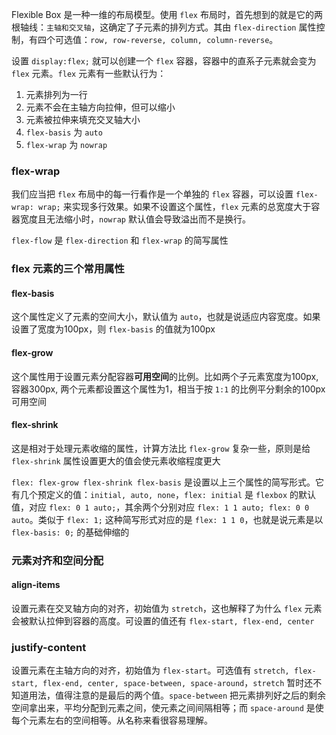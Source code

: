 Flexible Box 是一种一维的布局模型。使用 `flex` 布局时，首先想到的就是它的两根轴线：`主轴和交叉轴`，这确定了子元素的排列方式。其由 `flex-direction` 属性控制，有四个可选值：`row, row-reverse, column, column-reverse`。

设置 `display:flex;` 就可以创建一个 `flex` 容器，容器中的直系子元素就会变为 `flex` 元素。`flex` 元素有一些默认行为：

1. 元素排列为一行
2. 元素不会在主轴方向拉伸，但可以缩小
3. 元素被拉伸来填充交叉轴大小
4. `flex-basis` 为 `auto`
5. `flex-wrap` 为 `nowrap`



### flex-wrap

我们应当把 `flex` 布局中的每一行看作是一个单独的 `flex` 容器，可以设置 `flex-wrap: wrap;` 来实现多行效果。如果不设置这个属性，`flex` 元素的总宽度大于容器宽度且无法缩小时，`nowrap` 默认值会导致溢出而不是换行。

`flex-flow` 是 `flex-direction` 和 `flex-wrap` 的简写属性



### flex 元素的三个常用属性

#### flex-basis

这个属性定义了元素的空间大小，默认值为 `auto`，也就是说适应内容宽度。如果设置了宽度为100px，则 `flex-basis` 的值就为100px

#### flex-grow

这个属性用于设置元素分配容器**可用空间**的比例。比如两个子元素宽度为100px, 容器300px, 两个元素都设置这个属性为1，相当于按 `1:1` 的比例平分剩余的100px可用空间

#### flex-shrink

这是相对于处理元素收缩的属性，计算方法比 `flex-grow` 复杂一些，原则是给 `flex-shrink` 属性设置更大的值会使元素收缩程度更大



`flex: flex-grow flex-shrink flex-basis` 是设置以上三个属性的简写形式。它有几个预定义的值：`initial, auto, none`，`flex: initial` 是 `flexbox` 的默认值，对应 `flex: 0 1 auto;`，其余两个分别对应 `flex: 1 1 auto; flex: 0 0 auto`。类似于 `flex: 1;` 这种简写形式对应的是 `flex: 1 1 0`，也就是说元素是以 `flex-basis: 0;` 的基础伸缩的



### 元素对齐和空间分配

#### align-items

设置元素在交叉轴方向的对齐，初始值为 `stretch`，这也解释了为什么 `flex` 元素会被默认拉伸到容器的高度。可设置的值还有 `flex-start, flex-end, center`

### justify-content

设置元素在主轴方向的对齐，初始值为 `flex-start`。可选值有 `stretch, flex-start, flex-end, center, space-between, space-around`，`stretch` 暂时还不知道用法，值得注意的是最后的两个值。`space-between` 把元素排列好之后的剩余空间拿出来，平均分配到元素之间，使元素之间间隔相等；而 `space-around` 是使每个元素左右的空间相等。从名称来看很容易理解。